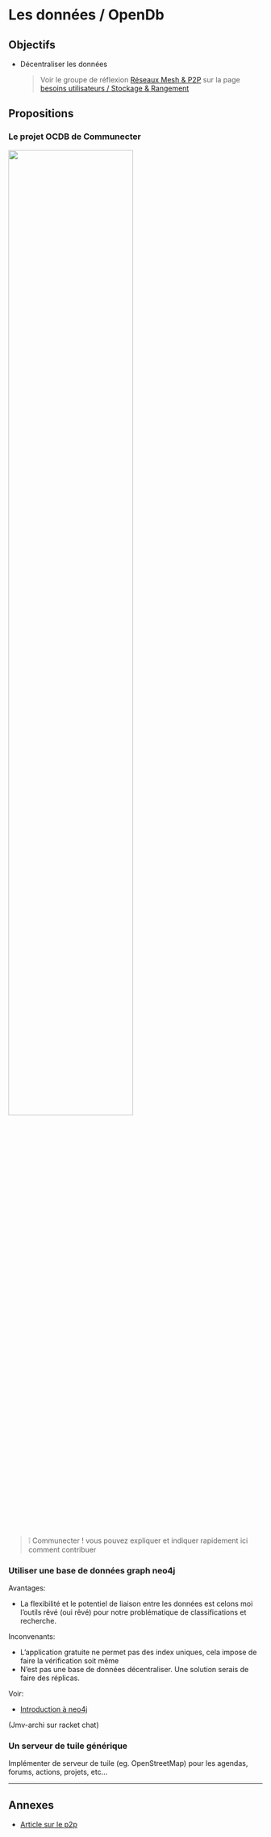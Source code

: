 
Les données / OpenDb
===

## Objectifs

- Décentraliser les données

  > Voir le groupe de réflexion [Réseaux Mesh & P2P](https://wiki.nuitdebout.fr/wiki/R%C3%A9seaux_Mesh_%26_P2P) sur la page [besoins utilisateurs / Stockage & Rangement](https://github.com/corbane/ND-Briques-Numeriques/wiki/A-2-Stockage-&-Rangement)
  
## Propositions

### Le projet OCDB de Communecter

<img width="70%" src="ocdb.png"/>

> :grey_exclamation: Communecter ! vous pouvez expliquer et indiquer rapidement ici comment contribuer

### Utiliser une base de données graph neo4j

Avantages:

-	La flexibilité et le potentiel de liaison entre les données est celons moi l’outils rêvé (oui rêvé) pour notre problématique de classifications et recherche.

Inconvenants:

-	L’application gratuite ne permet pas des index uniques, cela impose de faire la vérification soit même
-	N’est pas une base de données décentraliser. Une solution serais de faire des réplicas.

Voir:

- [Introduction à neo4j](http://logisima.developpez.com/tutoriel/nosql/neo4j/introduction-neo4j/#LI-E-8)

(Jmv-archi sur racket chat)

### Un serveur de tuile générique

Implémenter de serveur de tuile (eg. OpenStreetMap) pour les agendas, forums, actions, projets, etc...

---
## Annexes

- [Article sur le p2p](http://schuler.developpez.com/articles/p2p/)
